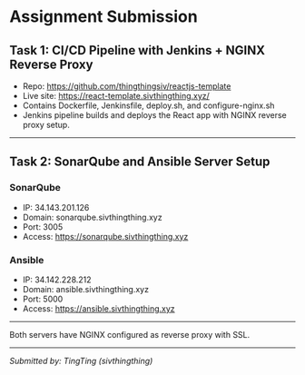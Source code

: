 # Assignment Submission

## Task 1: CI/CD Pipeline with Jenkins + NGINX Reverse Proxy

- Repo: https://github.com/thingthingsiv/reactjs-template  
- Live site: https://react-template.sivthingthing.xyz/  
- Contains Dockerfile, Jenkinsfile, deploy.sh, and configure-nginx.sh  
- Jenkins pipeline builds and deploys the React app with NGINX reverse proxy setup.

---

## Task 2: SonarQube and Ansible Server Setup

### SonarQube  
- IP: 34.143.201.126  
- Domain: sonarqube.sivthingthing.xyz  
- Port: 3005  
- Access: https://sonarqube.sivthingthing.xyz

### Ansible  
- IP: 34.142.228.212  
- Domain: ansible.sivthingthing.xyz  
- Port: 5000  
- Access: https://ansible.sivthingthing.xyz

---

Both servers have NGINX configured as reverse proxy with SSL.

---

*Submitted by: TingTing (sivthingthing)*
